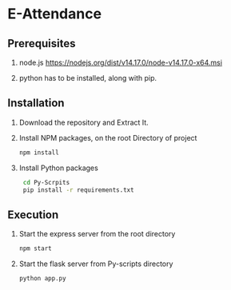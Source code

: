 # E-Attendance   

## Prerequisites

1. node.js https://nodejs.org/dist/v14.17.0/node-v14.17.0-x64.msi

2. python has to be installed, along with pip.

## Installation

1. Download the repository and Extract It.

2. Install NPM packages, on the root Directory of project

   ```sh
   npm install      
   ```

3. Install Python packages

   ```sh
    cd Py-Scrpits  
    pip install -r requirements.txt   
   ```

## Execution

1. Start the express server from the root directory

   ```sh
   npm start
   ```

2. Start the flask server from Py-scripts directory

   ```sh
   python app.py
   ```
